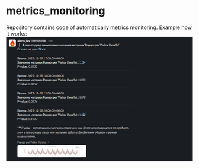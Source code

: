 # metrics_monitoring
Repository contains code of automatically metrics monitoring.
Example how it works:
<img src="https://github.com/alexeiveselov92/metrics_monitoring/blob/main/monitoring_example_screen.png" alt="drawing" width=600/>